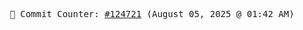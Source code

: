 <p align="center">
    <samp>
        📮 Commit Counter: <a href="https://github.com/Javascript-void0/Javascript-void0/commits/main">#124721</a> (August 05, 2025 @ 01:42 AM)
    </samp>
</p>
